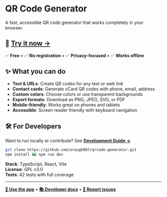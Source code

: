 # QR Code Generator

A fast, accessible QR code generator that works completely in your browser.

## 🚀 **[Try it now →](https://arough007.github.io/qrcode-generator/)**

✅ **Free** • ✅ **No registration** • ✅ **Privacy-focused** • ✅ **Works offline**

## ✨ What you can do

- **Text & URLs**: Create QR codes for any text or web link
- **Contact cards**: Generate vCard QR codes with phone, email, address
- **Custom colors**: Choose colors or use transparent backgrounds
- **Export formats**: Download as PNG, JPEG, SVG, or PDF
- **Mobile-friendly**: Works great on phones and tablets
- **Accessible**: Screen reader friendly with keyboard navigation

## 🛠 For Developers

Want to run locally or contribute? See **[Development Guide →](./DEVELOPMENT.md)**

```bash
git clone https://github.com/arough007/qrcode-generator.git
npm install && npm run dev
```

**Stack**: TypeScript, React, Vite  
**License**: GPL v3.0  
**Tests**: 42 tests with full coverage

---

**[🚀 Use the app](https://arough007.github.io/qrcode-generator/)** • **[📚 Developer docs](./DEVELOPMENT.md)** • **[🐛 Report issues](https://github.com/arough007/qrcode-generator/issues)**
